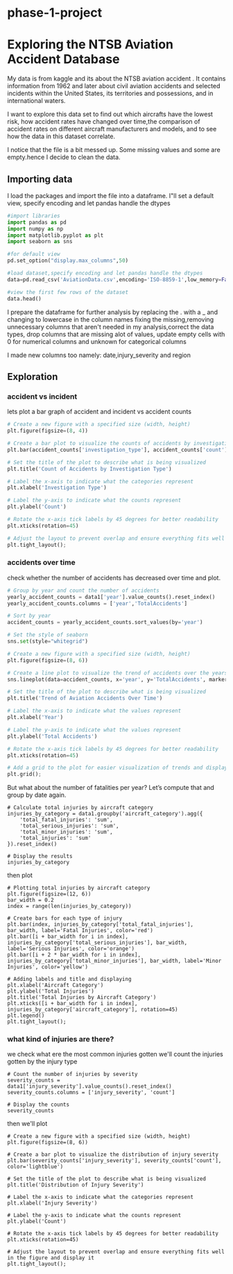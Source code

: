 # phase-1-project
Exploring the NTSB Aviation Accident Database
================

My data is from kaggle and its about the NTSB aviation accident . It contains information from 1962 and
later about civil aviation accidents and selected incidents within the
United States, its territories and possessions, and in international
waters.

I want to explore this data set to find out which aircrafts have the lowest risk, how accident
rates have changed over time,the comparison of accident rates on  different aircraft manufacturers
and models, and to see how the data in this dataset correlate.

I notice that the file is a bit messed up. Some missing values and some are empty.hence I decide to clean 
the data.

## Importing data
I load the packages and import the file into a dataframe. I"ll set a default view, specify encoding and let
pandas handle the dtypes

``` python
#import libraries
import pandas as pd
import numpy as np
import matplotlib.pyplot as plt
import seaborn as sns

#for default view
pd.set_option("display.max_columns",50)

#load dataset,specify encoding and let pandas handle the dtypes
data=pd.read_csv('AviationData.csv',encoding='ISO-8859-1',low_memory=False)

#view the first few rows of the dataset
data.head()
```
I prepare the dataframe for further analysis by replacing the . with a _ and changing to lowercase in the column
names fixing the missing,removing unnecessary columns that aren't needed in my analysis,correct the data types,
drop columns that are missing alot of values, update empty cells with 0 for numerical columns and unknown for categorical columns 

I made new columns too namely: date,injury_severity and region

## Exploration

### accident vs incident
lets plot a bar graph of accident and incident vs accident counts

``` python
# Create a new figure with a specified size (width, height)
plt.figure(figsize=(8, 4))

# Create a bar plot to visualize the counts of accidents by investigation type
plt.bar(accident_counts['investigation_type'], accident_counts['count'], color='skyblue')

# Set the title of the plot to describe what is being visualized
plt.title('Count of Accidents by Investigation Type')

# Label the x-axis to indicate what the categories represent
plt.xlabel('Investigation Type')

# Label the y-axis to indicate what the counts represent
plt.ylabel('Count')

# Rotate the x-axis tick labels by 45 degrees for better readability
plt.xticks(rotation=45)

# Adjust the layout to prevent overlap and ensure everything fits well in the figure and display the figure
plt.tight_layout();
```
### accidents over time
check whether the number of accidents has decreased over time and plot.
``` python
# Group by year and count the number of accidents
yearly_accident_counts = data1['year'].value_counts().reset_index()
yearly_accident_counts.columns = ['year','TotalAccidents']

# Sort by year
accident_counts = yearly_accident_counts.sort_values(by='year')

# Set the style of seaborn
sns.set(style="whitegrid")

# Create a new figure with a specified size (width, height)
plt.figure(figsize=(8, 6))

# Create a line plot to visualize the trend of accidents over the years
sns.lineplot(data=accident_counts, x='year', y='TotalAccidents', marker='o')

# Set the title of the plot to describe what is being visualized
plt.title('Trend of Aviation Accidents Over Time')

# Label the x-axis to indicate what the values represent
plt.xlabel('Year')

# Label the y-axis to indicate what the values represent
plt.ylabel('Total Accidents')

# Rotate the x-axis tick labels by 45 degrees for better readability
plt.xticks(rotation=45)

# Add a grid to the plot for easier visualization of trends and display
plt.grid();
```
But what about the number of fatalities per year? Let’s compute that and
group by date again.
``` 
# Calculate total injuries by aircraft category
injuries_by_category = data1.groupby('aircraft_category').agg({
    'total_fatal_injuries': 'sum',
    'total_serious_injuries': 'sum',
    'total_minor_injuries': 'sum',
    'total_injuries': 'sum'
}).reset_index()

# Display the results
injuries_by_category
```
then plot
``` 
# Plotting total injuries by aircraft category
plt.figure(figsize=(12, 6))
bar_width = 0.2
index = range(len(injuries_by_category))

# Create bars for each type of injury
plt.bar(index, injuries_by_category['total_fatal_injuries'], bar_width, label='Fatal Injuries', color='red')
plt.bar([i + bar_width for i in index], injuries_by_category['total_serious_injuries'], bar_width, label='Serious Injuries', color='orange')
plt.bar([i + 2 * bar_width for i in index], injuries_by_category['total_minor_injuries'], bar_width, label='Minor Injuries', color='yellow')

# Adding labels and title and displaying
plt.xlabel('Aircraft Category')
plt.ylabel('Total Injuries')
plt.title('Total Injuries by Aircraft Category')
plt.xticks([i + bar_width for i in index], injuries_by_category['aircraft_category'], rotation=45)
plt.legend()
plt.tight_layout();
```
### what kind of injuries are there?

we check what ere the most common injuries gotten
we'll count the injuries gotten by the injury type
``` 
# Count the number of injuries by severity
severity_counts = data1['injury_severity'].value_counts().reset_index()
severity_counts.columns = ['injury_severity', 'count']

# Display the counts
severity_counts
```
then we'll plot
``` 
# Create a new figure with a specified size (width, height)
plt.figure(figsize=(8, 6))

# Create a bar plot to visualize the distribution of injury severity
plt.bar(severity_counts['injury_severity'], severity_counts['count'], color='lightblue')

# Set the title of the plot to describe what is being visualized
plt.title('Distribution of Injury Severity')

# Label the x-axis to indicate what the categories represent
plt.xlabel('Injury Severity')

# Label the y-axis to indicate what the counts represent
plt.ylabel('Count')

# Rotate the x-axis tick labels by 45 degrees for better readability
plt.xticks(rotation=45)

# Adjust the layout to prevent overlap and ensure everything fits well in the figure and display it
plt.tight_layout();
```









